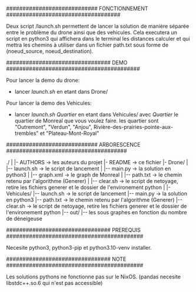 ############################ FONCTIONNEMENT ###################################

Deux script /launch.sh permettent de lancer la solution de manière séparée
entre le problème du drone ainsi que des vehicules.
Cela executera un script en python3 qui affichera dans le terminal les distances
calculer et qui mettra les chemins à utiliser dans un fichier
path.txt sous forme de (noeud_source, noeud_destination).

################################ DEMO #########################################

Pour lancer la demo du drone:
* lancer _launch.sh_ en etant dans Drone/

Pour lancer la demo des Vehicules:
* lancer _launch.sh Quartier_ en etant dans Vehicules/
  avec _Quartier_ le quartier de Monreal que vous voulez faire.
  les quartier sont "Outremont", "Verdun", "Anjou", Rivière-des-prairies-pointe-aux-trembles" et "Plateau-Mont-Royal"

############################ ARBORESCENCE #####################################

./
|
|- AUTHORS -> les auteurs du projet
|- README -> ce fichier
|- Drone/
|     |-- launch.sh -> le script de lancement
|     |-- main.py   -> la solution en python3
|     |-- graph.xml -> le graph de Monreal 
|     |-- path.txt  -> le chemin retenu par l'algorithme (Generer)
|     |-- clear.sh  -> le script de netoyage, retire les fichiers generer et le dossier de l'environement python
|
|- Vehicules/
      |-- launch.sh -> le script de lancement
      |-- main.py   -> la solution en python3
      |-- path.txt  -> le chemin retenu par l'algorithme (Generer)
      |-- clear.sh  -> le script de netoyage, retire les fichiers generer et le dossier de l'environement python
      |-- out/
            |-- les sous graphes en fonction du nombre de déneigeuse

################################ PREREQUIS ##########################################

Necesite python3, python3-pip et python3.10-venv installer.

################################ NOTE ##########################################

Les solutions pythons ne fonctionne pas sur le NixOS.
(pandas necesite libstdc++.so.6 qui n'est pas accessible)
